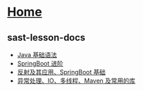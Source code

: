 # [Home](/)

## sast-lesson-docs

- [Java 基础语法](/sast-lesson-docs/Java基础语法)
- [SpringBoot 进阶](/sast-lesson-docs/SpringBoot进阶)
- [反射及其应用、SpringBoot 基础](/sast-lesson-docs/反射及其应用、SpringBoot基础)
- [异常处理、IO、多线程、Maven 及常用的库](/sast-lesson-docs/异常处理、IO、多线程、Maven及常用的库)
